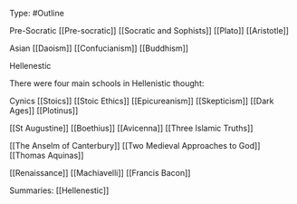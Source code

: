Type: #Outline 

Pre-Socratic
[[Pre-socratic]]
[[Socratic and Sophists]]
[[Plato]]
[[Aristotle]]

Asian
[[Daoism]]
[[Confucianism]]
[[Buddhism]]

Hellenestic

There were four main schools in Hellenistic thought:

Cynics
[[Stoics]]
[[Stoic Ethics]]
[[Epicureanism]]
[[Skepticism]]
[[Dark Ages]]
[[Plotinus]]

[[St Augustine]]
[[Boethius]]
[[Avicenna]]
[[Three Islamic Truths]]

[[The Anselm of Canterbury]]
[[Two Medieval Approaches to God]]
[[Thomas Aquinas]]

[[Renaissance]]
[[Machiavelli]]
[[Francis Bacon]]

Summaries:
[[Hellenestic]]